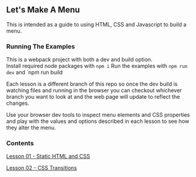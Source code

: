 ## Let's Make A Menu

This is intended as a guide to using HTML, CSS and Javascript to build a menu.  

### Running The Examples

This is a webpack project with both a dev and build option.  
Install required node packages with `npm i`
Run the examples with `npm run dev`  and `npm run build  

Each lesson is a different branch of this repo so once the dev build is watching files and running in the browser you can checkout whichever branch you want to look at and the web page will update to reflect the changes.

Use your browser dev tools to inspect menu elements and CSS properties and play with the values and options described in each lesson to see how they alter the menu.

### Contents

[Lesson 01 - Static HTML and CSS](https://github.com/mdooneymill/lets-make-a-menu/tree/01)

[Lesson 02 - CSS Transitions](https://github.com/mdooneymill/lets-make-a-menu/tree/01)